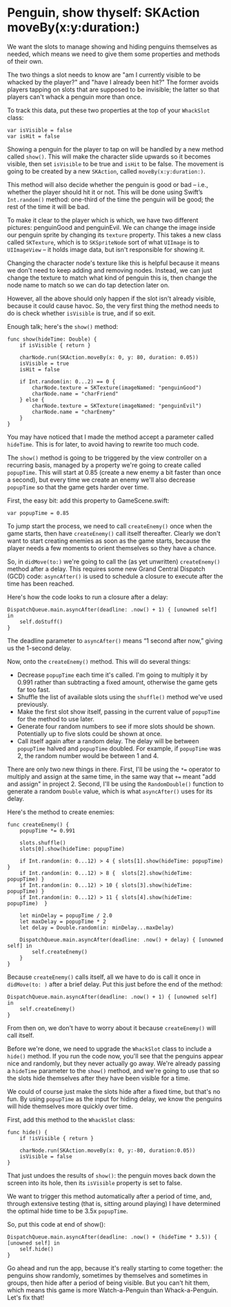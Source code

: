 # Penguin, show thyself: SKAction moveBy(x:y:duration:)

We want the slots to manage showing and hiding penguins themselves as needed, which means we need to give them some properties and methods of their own.

The two things a slot needs to know are "am I currently visible to be whacked by the player?" and "have I already been hit?" The former avoids players tapping on slots that are supposed to be invisible; the latter so that players can't whack a penguin more than once.

To track this data, put these two properties at the top of your `WhackSlot` class:

    var isVisible = false
    var isHit = false

Showing a penguin for the player to tap on will be handled by a new method called `show()`. This will make the character slide upwards so it becomes visible, then set `isVisible` to be true and `isHit` to be false. The movement is going to be created by a new `SKAction`, called `moveBy(x:y:duration:)`.

This method will also decide whether the penguin is good or bad – i.e., whether the player should hit it or not. This will be done using Swift’s `Int.random()` method: one-third of the time the penguin will be good; the rest of the time it will be bad.

To make it clear to the player which is which, we have two different pictures: penguinGood and penguinEvil. We can change the image inside our penguin sprite by changing its `texture` property. This takes a new class called `SKTexture`, which is to `SKSpriteNode` sort of what `UIImage` is to `UIImageView` – it holds image data, but isn't responsible for showing it.

Changing the character node's texture like this is helpful because it means we don't need to keep adding and removing nodes. Instead, we can just change the texture to match what kind of penguin this is, then change the node name to match so we can do tap detection later on.

However, all the above should only happen if the slot isn't already visible, because it could cause havoc. So, the very first thing the method needs to do is check whether `isVisible` is true, and if so exit.

Enough talk; here's the `show()` method:

    func show(hideTime: Double) {
        if isVisible { return }

        charNode.run(SKAction.moveBy(x: 0, y: 80, duration: 0.05))
        isVisible = true
        isHit = false

        if Int.random(in: 0...2) == 0 {
            charNode.texture = SKTexture(imageNamed: "penguinGood")
            charNode.name = "charFriend"
        } else {
            charNode.texture = SKTexture(imageNamed: "penguinEvil")
            charNode.name = "charEnemy"
        }
    }

You may have noticed that I made the method accept a parameter called `hideTime`. This is for later, to avoid having to rewrite too much code.

The `show()` method is going to be triggered by the view controller on a recurring basis, managed by a property we're going to create called `popupTime`. This will start at 0.85 (create a new enemy a bit faster than once a second), but every time we create an enemy we'll also decrease `popupTime` so that the game gets harder over time.

First, the easy bit: add this property to GameScene.swift:

    var popupTime = 0.85

To jump start the process, we need to call `createEnemy()` once when the game starts, then have `createEnemy()` call itself thereafter. Clearly we don't want to start creating enemies as soon as the game starts, because the player needs a few moments to orient themselves so they have a chance.

So, in `didMove(to:)` we're going to call the (as yet unwritten) `createEnemy()` method after a delay. This requires some new Grand Central Dispatch (GCD) code: `asyncAfter()` is used to schedule a closure to execute after the time has been reached.

Here's how the code looks to run a closure after a delay:

    DispatchQueue.main.asyncAfter(deadline: .now() + 1) { [unowned self] in
        self.doStuff()
    }

The deadline parameter to `asyncAfter()` means “1 second after now,” giving us the 1-second delay.

Now, onto the `createEnemy()` method. This will do several things:

- Decrease `popupTime` each time it's called. I'm going to multiply it by 0.991 rather than subtracting a fixed amount, otherwise the game gets far too fast.
- Shuffle the list of available slots using the `shuffle()` method we've used previously.
- Make the first slot show itself, passing in the current value of `popupTime` for the method to use later.
- Generate four random numbers to see if more slots should be shown. Potentially up to five slots could be shown at once.
- Call itself again after a random delay. The delay will be between `popupTime` halved and `popupTime` doubled. For example, if `popupTime` was 2, the random number would be between 1 and 4.

There are only two new things in there. First, I'll be using the `*=` operator to multiply and assign at the same time, in the same way that `+=` meant "add and assign" in project 2. Second, I'll be using the `RandomDouble()` function to generate a random `Double` value, which is what `asyncAfter()` uses for its delay.

Here's the method to create enemies:

    func createEnemy() {
        popupTime *= 0.991

        slots.shuffle()
        slots[0].show(hideTime: popupTime)

        if Int.random(in: 0...12) > 4 { slots[1].show(hideTime: popupTime) }
        if Int.random(in: 0...12) > 8 {  slots[2].show(hideTime: popupTime) }
        if Int.random(in: 0...12) > 10 { slots[3].show(hideTime: popupTime) }
        if Int.random(in: 0...12) > 11 { slots[4].show(hideTime: popupTime)  }

        let minDelay = popupTime / 2.0
        let maxDelay = popupTime * 2
        let delay = Double.random(in: minDelay...maxDelay)

        DispatchQueue.main.asyncAfter(deadline: .now() + delay) { [unowned self] in
            self.createEnemy()
        }
    }

Because `createEnemy()` calls itself, all we have to do is call it once in `didMove(to: )` after a brief delay. Put this just before the end of the method:

    DispatchQueue.main.asyncAfter(deadline: .now() + 1) { [unowned self] in
        self.createEnemy()
    }

From then on, we don't have to worry about it because `createEnemy()` will call itself.

Before we're done, we need to upgrade the `WhackSlot` class to include a `hide()` method. If you run the code now, you'll see that the penguins appear nice and randomly, but they never actually go away. We're already passing a `hideTime` parameter to the `show()` method, and we're going to use that so the slots hide themselves after they have been visible for a time.

We could of course just make the slots hide after a fixed time, but that's no fun. By using `popupTime` as the input for hiding delay, we know the penguins will hide themselves more quickly over time.

First, add this method to the `WhackSlot` class:

    func hide() {
        if !isVisible { return }

        charNode.run(SKAction.moveBy(x: 0, y:-80, duration:0.05))
        isVisible = false
    }

That just undoes the results of `show()`: the penguin moves back down the screen into its hole, then its `isVisible` property is set to false.

We want to trigger this method automatically after a period of time, and, through extensive testing (that is, sitting around playing) I have determined the optimal hide time to be 3.5x `popupTime`.

So, put this code at end of show():

    DispatchQueue.main.asyncAfter(deadline: .now() + (hideTime * 3.5)) { [unowned self] in
        self.hide()
    }

Go ahead and run the app, because it's really starting to come together: the penguins show randomly, sometimes by themselves and sometimes in groups, then hide after a period of being visible. But you can't hit them, which means this game is more Watch-a-Penguin than Whack-a-Penguin. Let's fix that!
